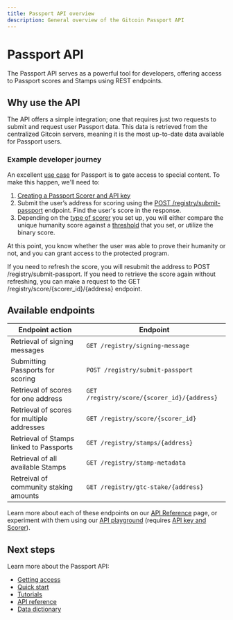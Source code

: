 ```yaml
---
title: Passport API overview
description: General overview of the Gitcoin Passport API
---
```

# Passport API

The Passport API serves as a powerful tool for developers, offering access to Passport scores and Stamps using REST endpoints. 

## Why use the API

The API offers a simple integration; one that requires just two requests to submit and request user Passport data. This data is retrieved from the centralized Gitcoin servers, meaning it is the most up-to-date data available for Passport users. 

### Example developer journey

An excellent [use case](../../overview/use-cases) for Passport is to gate access to special content. To make this happen, we'll need to:

1. [Creating a Passport Scorer and API key](getting-access)
2. Submit the user’s address for scoring using the [POST /registry/submit-passport](https://docs.passport.gitcoin.co/building-with-passport/passport-api/api-reference#submit-for-scoring) endpoint. Find the user's score in the response. 
3. Depending on the [type of scorer](https://docs.passport.gitcoin.co/building-with-passport/passport-api/getting-access#types-of-scorers) you set up, you will either compare the unique humanity score against a [threshold](https://docs.passport.gitcoin.co/building-with-passport/major-concepts/scoring-thresholds) that you set, or utilize the binary score. 

At this point, you know whether the user was able to prove their humanity or not, and you can grant access to the protected program. 

If you need to refresh the score, you will resubmit the address to POST /registry/submit-passport.
If you need to retrieve the score again without refreshing, you can make a request to the GET /registry/score/{scorer_id}/{address} endpoint.

## Available endpoints

| Endpoint action                            | Endpoint                                    |
| ------------------------------------------ | ------------------------------------------- |
| Retrieval of signing messages              | `GET /registry/signing-message`             |
| Submitting Passports for scoring           | `POST /registry/submit-passport`            |
| Retrieval of scores for one address        | `GET /registry/score/{scorer_id}/{address}` |
| Retrieval of scores for multiple addresses | `GET /registry/score/{scorer_id}`           |
| Retrieval of Stamps linked to Passports    | `GET /registry/stamps/{address}`            |
| Retrieval of all available Stamps          | `GET /registry/stamp-metadata`              |
| Retreival of community staking amounts     | `GET /registry/gtc-stake/{address}`         |

Learn more about each of these endpoints on our [API Reference](api-reference) page, or experiment with them using our [API playground](https://api.scorer.gitcoin.co/docs) (requires [API key and Scorer](getting-access)).

## Next steps

Learn more about the Passport API:
* [Getting access](getting-access)
* [Quick start](quick-start-guide)
* [Tutorials](tutorials)
* [API reference](api-reference)
* [Data dictionary](data-dictionary)
